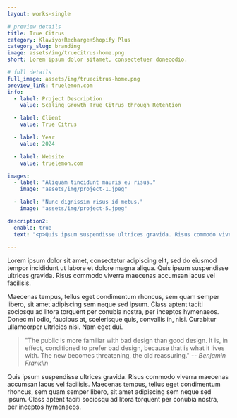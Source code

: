 ```yaml
---
layout: works-single

# preview details
title: True Citrus
category: Klaviyo+Recharge+Shopify Plus
category_slug: branding
image: assets/img/truecitrus-home.png
short: Lorem ipsum dolor sitamet, consectetuer donecodio.

# full details
full_image: assets/img/truecitrus-home.png
preview_link: truelemon.com
info:
  - label: Project Description
    value: Scaling Growth True Citrus through Retention

  - label: Client
    value: True Citrus

  - label: Year
    value: 2024

  - label: Website
    value: truelemon.com

images:
  - label: "Aliquam tincidunt mauris eu risus."
    image: "assets/img/project-1.jpeg"

  - label: "Nunc dignissim risus id metus."
    image: "assets/img/project-5.jpeg"

description2:
  enable: true
  text: "<p>Quis ipsum suspendisse ultrices gravida. Risus commodo viverra maecenas accumsan lacus vel facilisis. Maecenas tempus, tellus eget condimentum rhoncus, sem quam semper libero, sit amet adipiscing sem neque sed ipsum. Class aptent taciti sociosqu ad litora torquent per conubia nostra, per inceptos hymenaeos.</p>"

---
```


Lorem ipsum dolor sit amet, consectetur adipiscing elit, sed do eiusmod tempor incididunt ut labore et dolore magna aliqua. Quis ipsum suspendisse ultrices gravida. Risus commodo viverra maecenas accumsan lacus vel facilisis.

Maecenas tempus, tellus eget condimentum rhoncus, sem quam semper libero, sit amet adipiscing sem neque sed ipsum. Class aptent taciti sociosqu ad litora torquent per conubia nostra, per inceptos hymenaeos. Donec mi odio, faucibus at, scelerisque quis, convallis in, nisi. Curabitur ullamcorper ultricies nisi. Nam eget dui.

> "The public is more familiar with bad design than good design. It is, in effect, conditioned to prefer bad design, because that is what it lives with. The new becomes threatening, the old reassuring."
> <cite>-- Benjamin Franklin</cite>


Quis ipsum suspendisse ultrices gravida. Risus commodo viverra maecenas accumsan lacus vel facilisis. Maecenas tempus, tellus eget condimentum rhoncus, sem quam semper libero, sit amet adipiscing sem neque sed ipsum. Class aptent taciti sociosqu ad litora torquent per conubia nostra, per inceptos hymenaeos.
